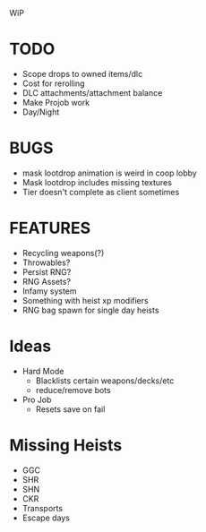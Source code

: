 WiP

# TODO

- Scope drops to owned items/dlc
- Cost for rerolling
- DLC attachments/attachment balance
- Make Projob work
- Day/Night

# BUGS

- mask lootdrop animation is weird in coop lobby
- Mask lootdrop includes missing textures
- Tier doesn't complete as client sometimes

# FEATURES

- Recycling weapons(?)
- Throwables?
- Persist RNG?
- RNG Assets?
- Infamy system
- Something with heist xp modifiers
- RNG bag spawn for single day heists

# Ideas

- Hard Mode
  - Blacklists certain weapons/decks/etc
  - reduce/remove bots
- Pro Job
  - Resets save on fail

# Missing Heists

- GGC
- SHR
- SHN
- CKR
- Transports
- Escape days
